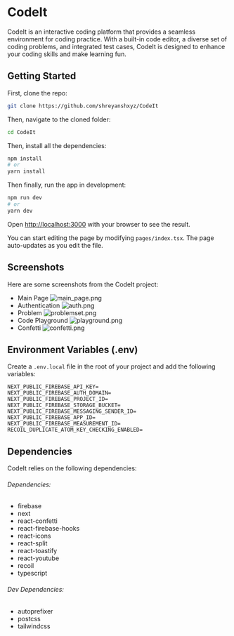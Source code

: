 # CodeIt

CodeIt is an interactive coding platform that provides a seamless environment for coding practice. With a built-in code editor, a diverse set of coding problems, and integrated test cases, CodeIt is designed to enhance your coding skills and make learning fun.

## Getting Started

First, clone the repo:

```bash
git clone https://github.com/shreyanshxyz/CodeIt
```

Then, navigate to the cloned folder:

```bash
cd CodeIt
```

Then, install all the dependencies:

```bash
npm install
# or
yarn install
```

Then finally, run the app in development:

```bash
npm run dev
# or
yarn dev
```

Open [http://localhost:3000](http://localhost:3000) with your browser to see the result.

You can start editing the page by modifying `pages/index.tsx`. The page auto-updates as you edit the file.

## Screenshots

Here are some screenshots from the CodeIt project:

- Main Page
  ![main_page.png](https://pasteimg.com/images/2023/12/28/main_page.png)
- Authentication
  ![auth.png](https://pasteimg.com/images/2023/12/28/auth.png)
- Problem
  ![problemset.png](https://pasteimg.com/images/2023/12/28/problemset.png)
- Code Playground
  ![playground.png](https://pasteimg.com/images/2023/12/28/playground.png)
- Confetti
  ![confetti.png](https://pasteimg.com/images/2023/12/28/confetti.png)

## Environment Variables (.env)

Create a `.env.local` file in the root of your project and add the following variables:

```env
NEXT_PUBLIC_FIREBASE_API_KEY=
NEXT_PUBLIC_FIREBASE_AUTH_DOMAIN=
NEXT_PUBLIC_FIREBASE_PROJECT_ID=
NEXT_PUBLIC_FIREBASE_STORAGE_BUCKET=
NEXT_PUBLIC_FIREBASE_MESSAGING_SENDER_ID=
NEXT_PUBLIC_FIREBASE_APP_ID=
NEXT_PUBLIC_FIREBASE_MEASUREMENT_ID=
RECOIL_DUPLICATE_ATOM_KEY_CHECKING_ENABLED=
```

## Dependencies

CodeIt relies on the following dependencies:

###### Dependencies:

- firebase
- next
- react-confetti
- react-firebase-hooks
- react-icons
- react-split
- react-toastify
- react-youtube
- recoil
- typescript

###### Dev Dependencies:

- autoprefixer
- postcss
- tailwindcss
